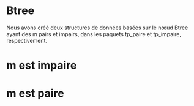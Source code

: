 # Btree
Nous avons créé deux structures de données basées sur le nœud Btree ayant des m pairs et impairs, dans les paquets tp_paire et tp_impaire, respectivement.

# m est impaire


# m est paire